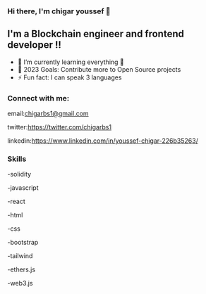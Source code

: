 ### Hi there, I'm chigar youssef 👋


## I'm a Blockchain engineer and frontend developer !!

- 🌱 I’m currently learning everything 🤣
- 🥅 2023 Goals: Contribute more to Open Source projects
- ⚡ Fun fact: I can speak 3 languages

### Connect with me:


email:chigarbs1@gmail.com

twitter:https://twitter.com/chigarbs1

linkedin:https://www.linkedin.com/in/youssef-chigar-226b35263/

### Skills


-solidity

-javascript

-react

-html

-css

-bootstrap

-tailwind

-ethers.js

-web3.js


